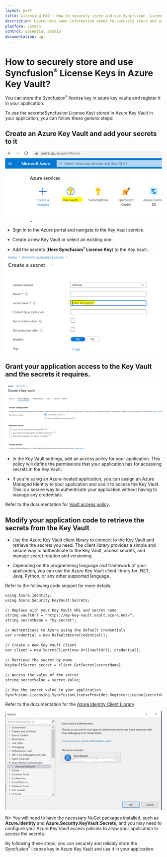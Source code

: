 ```yaml
---
layout: post
title: Licensing FAQ – How to securely store and use Syncfusion  License Keys in Azure Key Vault | Syncfusion
description: Learn here some information about to securely store and use Syncfusion  License Keys in Azure Key Vault.
platform: common
control: Essential Studio
documentation: ug
---
```


# How to securely store and use Syncfusion<sup style="font-size:70%">&reg;</sup>  License Keys in Azure Key Vault?

You can store the Syncfusion<sup style="font-size:70%">&reg;</sup>  license key in azure key vaults and register it in your application.

To use the secrets(Syncfusion License Key) stored in Azure Key Vault in your application, you can follow these general steps:

## Create an Azure Key Vault and add your secrets to it

![Azue Key Vault](licensing-images/azure-key-vault1.png)

* Sign in to the Azure portal and navigate to the Key Vault service.

* Create a new Key Vault or select an existing one.

* Add the secrets (**Here Syncfusion<sup style="font-size:70%">&reg;</sup>  License Key**) to the Key Vault.

![Azue Key Vault](licensing-images/azure-key-vault2.png)


## Grant your application access to the Key Vault and the secrets it requires.

![Azue Key Vault](licensing-images/azure-key-vault3.png)

* In the Key Vault settings, add an access policy for your application. This policy will define the permissions that your application has for accessing secrets in the Key Vault.

* If you're using an Azure-hosted application, you can assign an Azure Managed Identity to your application and use it to access the Key Vault. This is a secure way to authenticate your application without having to manage any credentials. 

Refer to the documentation for [Vault access policy](https://learn.microsoft.com/en-us/azure/key-vault/general/security-features?WT.mc_id=Portal-Microsoft_Azure_KeyVault#access-model-overview).

 
## Modify your application code to retrieve the secrets from the Key Vault

* Use the Azure Key Vault client library to connect to the Key Vault and retrieve the secrets you need. The client library provides a simple and secure way to authenticate to the Key Vault, access secrets, and manage secret rotation and versioning.

* Depending on the programming language and framework of your application, you can use the Azure Key Vault client library for .NET, Java, Python, or any other supported language.

Refer to the following code snippet for more details.

	using Azure.Identity;
	using Azure.Security.KeyVault.Secrets;
	
	// Replace with your Key Vault URL and secret name
	string vaultUrl = "https://my-key-vault.vault.azure.net/";
	string secretName = "my-secret";
	
	// Authenticate to Azure using the default credentials
	var credential = new DefaultAzureCredential();
	
	// Create a new Key Vault client
	var client = new SecretClient(new Uri(vaultUrl), credential);
	
	// Retrieve the secret by name
	KeyVaultSecret secret = client.GetSecret(secretName);
	
	// Access the value of the secret
	string secretValue = secret.Value;
	
	// Use the secret value in your application
	Syncfusion.Licensing.SyncfusionLicenseProvider.RegisterLicense(secretValue);

Refer to the documentation for the [Azure Identity Client Library](https://learn.microsoft.com/en-us/dotnet/api/overview/azure/identity-readme?view=azure-dotnet).

![Azue Key Vault](licensing-images/azure-key-vault4.png)

N> You will need to have the necessary NuGet packages installed, such as **Azure.Identity** and **Azure.Security.KeyVault.Secrets**, and you may need to configure your Azure Key Vault access policies to allow your application to access the secrets.

By following these steps, you can securely and reliably store the Syncfusion<sup style="font-size:70%">&reg;</sup>  license key in Azure Key Vault and use it in your application.
